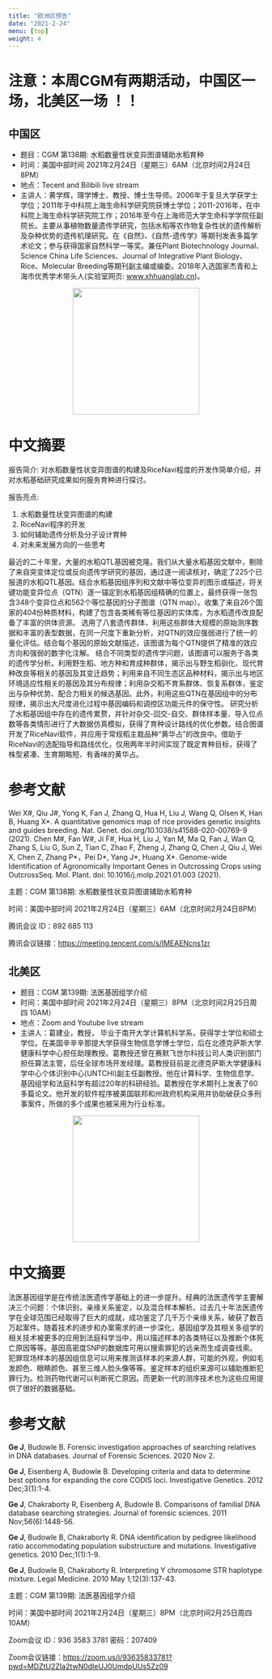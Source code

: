 ```yaml
---
title: "欧洲区预告"
date: "2021-2-24"
menu: [top]
weight: 4
---
```


# 注意：本周CGM有两期活动，中国区一场，北美区一场 ！！

## 中国区

- 题目：CGM 第138期: 水稻数量性状变异图谱辅助水稻育种
- 时间：美国中部时间 2021年2月24日（星期三）6AM（北京时间2月24日8PM）
- 地点：Tecent and Bilibili live stream
- 主讲人：黄学辉，理学博士、教授、博士生导师。2006年于复旦大学获学士学位；2011年于中科院上海生命科学研究院获博士学位；2011-2016年，在中科院上海生命科学研究院工作；2016年至今在上海师范大学生命科学学院任副院长。主要从事植物数量遗传学研究，包括水稻等农作物复杂性状的遗传解析及杂种优势的遗传机理研究。在《自然》、《自然-遗传学》等期刊发表多篇学术论文；参与获得国家自然科学一等奖。兼任Plant Biotechnology Journal、Science China Life Sciences、Journal of Integrative Plant Biology、Rice、Molecular Breeding等期刊副主编或编委。2018年入选国家杰青和上海市优秀学术带头人(实验室网页: www.xhhuanglab.cn)。

<div align="center">
<img src="https://i.loli.net/2021/02/22/tNiHAj7agJOrnI6.jpg" height=250>
</div>

# 中文摘要
报告简介:
对水稻数量性状变异图谱的构建及RiceNavi程度的开发作简单介绍，并对水稻基础研究成果如何服务育种进行探讨。

报告亮点:
1.	水稻数量性状变异图谱的构建
2.	RiceNavi程序的开发
3.	如何辅助遗传分析及分子设计育种
4.	对未来发展方向的一些思考

最近的二十年里，大量的水稻QTL基因被克隆。我们从大量水稻基因文献中，剔除了来自突变体定位或反向遗传学研究的基因，通过逐一阅读核对，确定了225个已报道的水稻QTL基因。结合水稻基因组序列和文献中等位变异的图示或描述，将关键功能变异位点（QTN）逐一锚定到水稻基因组精确的位置上，最终获得一张包含348个变异位点和562个等位基因的分子图谱（QTN map）。收集了来自26个国家的404份种质材料，构建了包含各类稀有等位基因的实体库，为水稻遗传改良配备了丰富的供体资源。
选用了八套遗传群体，利用这些群体大规模的原始测序数据和丰富的表型数据，在同一尺度下重新分析，对QTN的效应强弱进行了统一的量化评估。结合每个基因的原始文献描述，该图谱为每个QTN提供了精准的效应方向和强弱的数字化注解。
结合不同类型的遗传学问题，该图谱可以服务于各类的遗传学分析。利用野生稻、地方种和育成种群体，揭示出与野生稻驯化、现代育种改良等相关的基因及其变迁趋势；利用来自不同生态区品种材料，揭示出与地区环境适应性相关的基因及其分布规律；利用杂交稻不育系群体、恢复系群体，鉴定出与杂种优势、配合力相关的候选基因。此外，利用这些QTN在基因组中的分布规律，揭示出大尺度进化过程中基因编码和调控区功能元件的保守性。
研究分析了水稻基因组中存在的遗传累赘，并针对杂交-回交-自交、群体样本量、导入位点数等各类情形进行了大数据仿真模拟，获得了育种设计路线的优化参数。结合图谱开发了RiceNavi软件，并应用于常规稻主栽品种“黄华占”的改良中。借助于RiceNavi的选配指导和路线优化，仅用两年半时间实现了既定育种目标，获得了株型紧凑、生育期略短、有香味的黄华占。


# 参考文献

Wei X#, Qiu J#, Yong K, Fan J, Zhang Q, Hua H, Liu J, Wang Q, Olsen K, Han B, Huang X*. A quantitative genomics map of rice provides genetic insights and guides breeding. Nat. Genet. doi.org/10.1038/s41588-020-00769-9 (2021).
Chen M#, Fan W#, Ji F#, Hua H, Liu J, Yan M, Ma Q, Fan J, Wan Q, Zhang S, Liu G, Sun Z, Tian C, Zhao F, Zheng J, Zhang Q, Chen J, Qiu J, Wei X, Chen Z, Zhang P*，Pei D*, Yang J*, Huang X*. Genome-wide Identification of Agronomically Important Genes in Outcrossing Crops using OutcrossSeq. Mol. Plant. doi: 10.1016/j.molp.2021.01.003 (2021).


主题：CGM 第138期: 水稻数量性状变异图谱辅助水稻育种

时间：美国中部时间 2021年2月24日（星期三）6AM（北京时间2月24日8PM）

腾讯会议 ID：892 685 113

腾讯会议链接：https://meeting.tencent.com/s/lMEAENcns1zr


## 北美区

- 题目：CGM 第139期: 法医基因组学介绍
- 时间：美国中部时间 2021年2月24日（星期三）8PM（北京时间2月25日周四 10AM）
- 地点：Zoom and Youtube live stream
- 主讲人：葛建业，教授， 毕业于南开大学计算机科学系，获得学士学位和硕士学位。在美国辛辛辛那提大学获得生物信息学博士学位，后在北德克萨斯大学健康科学中心担任助理教授。葛教授还曾在赛默飞世尔科技公司人类识别部门担任算法主管，后任全球市场开发经理。葛教授目前是北德克萨斯大学健康科学中心个体识别中心(UNTCHI)副主任副教授。他在计算科学、生物信息学、基因组学和法庭科学有超过20年的科研经验。葛教授在学术期刊上发表了60多篇论文。他开发的软件程序被美国联邦和州政府机构采用并协助破获众多刑事案件，所做的多个成果也被采用为行业标准。

<div align="center">
<img src="https://i.loli.net/2021/02/24/yqhmiZHDKcjOlgu.jpg" height=250>
</div>

# 中文摘要

法医基因组学是在传统法医遗传学基础上的进一步提升。经典的法医遗传学主要解决三个问题：个体识别，亲缘关系鉴定，以及混合样本解析。过去几十年法医遗传学在全球范围已经取得了巨大的成就，成功鉴定了几千万个亲缘关系，破获了数百万起案件。随着技术的进步和办案需求的进一步深化，基因组学及其相关多组学的相关技术被更多的应用到法庭科学当中，用以描述样本的各类特征以及推断个体死亡原因等等。基因高密度SNP的数据库可用以搜索罪犯的远亲而生成调查线索。犯罪现场样本的基因组信息可以用来推测该样本的来源人群，可能的外观，例如毛发颜色、眼睛颜色、甚至三维人脸头像等等。鉴定样本的组织来源可以辅助推断犯罪行为。检测药物代谢可以判断死亡原因。而更新一代的测序技术也为这些应用提供了很好的数据基础。

# 参考文献

**Ge J**, Budowle B. Forensic investigation approaches of searching relatives in DNA databases. Journal of Forensic Sciences. 2020 Nov 2.

**Ge J**, Eisenberg A, Budowle B. Developing criteria and data to determine best options for expanding the core CODIS loci. Investigative Genetics. 2012 Dec;3(1):1-4.

**Ge J**, Chakraborty R, Eisenberg A, Budowle B. Comparisons of familial DNA database searching strategies. Journal of forensic sciences. 2011 Nov;56(6):1448-56. 

**Ge J**, Budowle B, Chakraborty R. DNA identification by pedigree likelihood ratio accommodating population substructure and mutations. Investigative genetics. 2010 Dec;1(1):1-9.

**Ge J**, Budowle B, Chakraborty R. Interpreting Y chromosome STR haplotype mixture. Legal Medicine. 2010 May 1;12(3):137-43.


主题：CGM 第139期: 法医基因组学介绍

时间：美国中部时间 2021年2月24日（星期三）8PM（北京时间2月25日周四 10AM）

Zoom会议 ID：936 3583 3781  密码：207409

Zoom会议链接：https://zoom.us/j/93635833781?pwd=MDZtU2ZIa2twN0dIeUJ0UmdpUUs5Zz09
